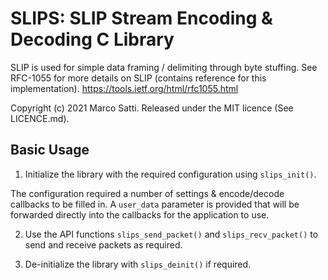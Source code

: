 # SLIPS: SLIP Stream Encoding & Decoding C Library

SLIP is used for simple data framing / delimiting through byte stuffing.
See RFC-1055 for more details on SLIP (contains reference for this implementation).
https://tools.ietf.org/html/rfc1055.html

Copyright (c) 2021 Marco Satti. 
Released under the MIT licence (See LICENCE.md).

## Basic Usage

1. Initialize the library with the required configuration using `slips_init()`.

The configuration required a number of settings & encode/decode callbacks to be filled in. A `user_data` parameter is provided that will be forwarded directly into the callbacks for the application to use.

2. Use the API functions `slips_send_packet()` and `slips_recv_packet()` to send and receive packets as required.

3. De-initialize the library with `slips_deinit()` if required.
